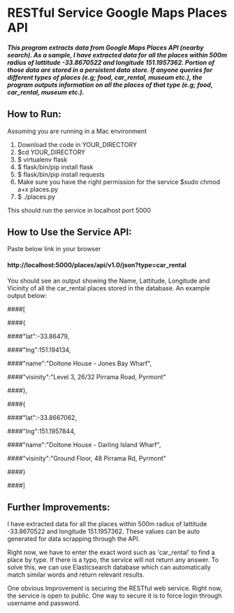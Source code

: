 # RESTful Service Google Maps Places API

##### This program extracts data from Google Maps Places API (nearby search). As a sample, I have extracted data for all the places within 500m radius of lattitude -33.8670522 and longitude 151.1957362. Portion of those data are stored in a persistent data store. If anyone queries for different types of places (e.g; food, car_rental, museum etc.), the program outputs information on all the places of that type (e.g; food, car_rental, museum etc.).

## How to Run:

Assuming you are running in a Mac environment

1. Download the code in YOUR_DIRECTORY
2. $cd YOUR_DIRECTORY
3. $ virtualenv flask
4. $ flask/bin/pip install flask
5. $ flask/bin/pip install requests
6. Make sure you have the right permission for the service $sudo chmod a+x places.py
7. $ ./places.py

This should run the service in localhost port 5000

## How to Use the Service API:

Paste below link in your browser

#### http://localhost:5000/places/api/v1.0/json?type=car_rental

You should see an output showing the Name, Lattitude, Longitude and Vicinity of all the car_rental places stored in the database. An example output below:

####[

####{

####"lat":-33.86479,

####"lng":151.194134,

####"name":"Doltone House - Jones Bay Wharf",

####"visinity":"Level 3, 26/32 Pirrama Road, Pyrmont"

####},

####{

####"lat":-33.8667062,

####"lng":151.1957844,

####"name":"Doltone House - Darling Island Wharf",

####"visinity":"Ground Floor, 48 Pirrama Rd, Pyrmont"

####}

####]


## Further Improvements:

I have extracted data for all the places within 500m radius of lattitude -33.8670522 and longitude 151.1957362. These values can be auto generated for data scrapping through the API.

Right now, we have to enter the exact word such as 'car_rental' to find a place by type. If there is a typo, the service will not return any answer. To solve this, we can use Elasticsearch database which can automatically match similar words and return relevant results.  

One obvious Improvement is securing the RESTful web service. Right now, the service is open to public. One way to
secure it is to force login through username and password.
